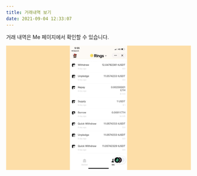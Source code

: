 ```yaml
---
title: 거래내역 보기
date: 2021-09-04 12:33:07
---
```


거래 내역은 Me 페이지에서 확인할 수 있습니다.

![](../assets/history.jpg)